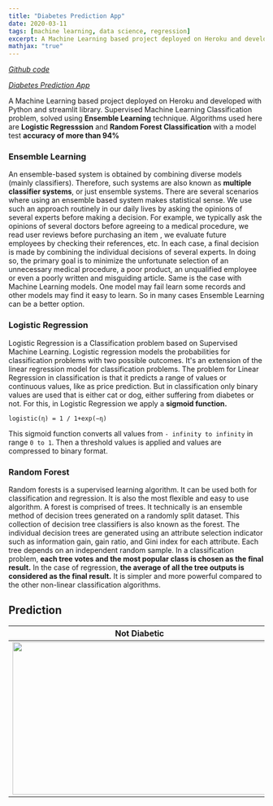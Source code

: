 ```yaml
---
title: "Diabetes Prediction App"
date: 2020-03-11
tags: [machine learning, data science, regression] 
excerpt: A Machine Learning based project deployed on Heroku and developed with Python and streamlit library. Supervised Machine Learning Classification problem, solved using Ensemble Learning technique. Algorithms used here are Logistic Regresssion and Random Forest Classification.
mathjax: "true"
---
```

*[Github code](https://github.com/koshalnirwan/diabetes--prediction)*

*[Diabetes Prediction App](https://diabetes--prediction.herokuapp.com)*

A Machine Learning based project deployed on Heroku and developed with Python and streamlit library. Supervised Machine Learning Classification problem, solved using **Ensemble Learning** technique. Algorithms used here are **Logistic Regresssion** and **Random Forest Classification** with a model test **accuracy of more than 94%**

### Ensemble Learning
An ensemble-based system is obtained by combining diverse models (mainly classifiers). Therefore, such systems are also known as **multiple classifier systems**, or just ensemble systems. There are several scenarios where using an ensemble based system makes statistical sense. We use such an approach routinely in our daily lives by asking the opinions of several experts before making a decision. For example, we typically ask the opinions of several doctors before agreeing to a medical procedure, we read user reviews before purchasing an item , we evaluate future employees by checking their references, etc. In each case, a final decision is made by combining the individual decisions of several experts. In doing so, the primary goal is to minimize the unfortunate selection of an unnecessary medical procedure, a poor product, an unqualified employee or even a poorly written and misguiding article. 
Same is the case with Machine Learning models. One model may fail learn some records and other models may find it easy to learn. So in many cases Ensemble Learning can be a better option.

### Logistic Regression
Logistic Regression is a Classification problem based on Supervised Machine Learning. Logistic regression models the probabilities for classification problems with two possible outcomes. It's an extension of the linear regression model for classification problems. The problem for Linear Regression in classification is that it predicts a range of values or continuous values, like as price prediction. But in classification only binary values are used that is either cat or dog, either suffering from diabetes or not. For this, in Logistic Regression we apply a **sigmoid function.**   

```logistic(η) = 1 / 1+exp(−η)```

This sigmoid function converts all values from ```- infinity to infinity``` in range ```0 to 1```. Then a threshold values is applied and values are compressed to binary format.

### Random Forest 
Random forests is a supervised learning algorithm. It can be used both for classification and regression. It is also the most flexible and easy to use algorithm. A forest is comprised of trees. It technically is an ensemble method of decision trees generated on a randomly split dataset. This collection of decision tree classifiers is also known as the forest. The individual decision trees are generated using an attribute selection indicator such as information gain, gain ratio, and Gini index for each attribute. Each tree depends on an independent random sample. In a classification problem, **each tree votes and the most popular class is chosen as the final result.** In the case of regression, **the average of all the tree outputs is considered as the final result.** It is simpler and more powerful compared to the other non-linear classification algorithms.

## Prediction

Not Diabetic                                                                                    |  Diabetic
:----------------------------------------------------------------------------------------------:|:-------------------------:
<img src="https://koshalnirwan.github.io/koshal07/images/diabetes/app.JPG" width=500 height=300>  |  <img src="https://koshalnirwan.github.io/koshal07/images/diabetes/app2.JPG" width=500 height=300>
